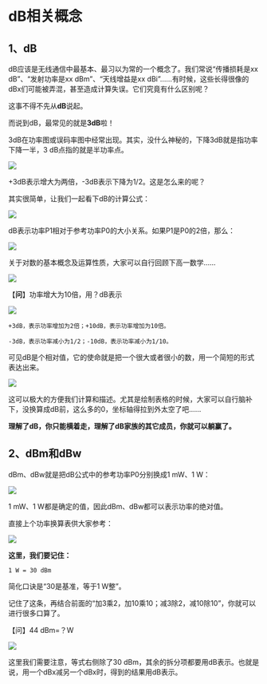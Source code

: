 # dB相关概念

## 1、dB

dB应该是无线通信中最基本、最习以为常的一个概念了。我们常说“传播损耗是xx dB”、“发射功率是xx dBm”、“天线增益是xx dBi”……有时候，这些长得很像的dBx们可能被弄混，甚至造成计算失误。它们究竟有什么区别呢？

这事不得不先从**dB**说起。

而说到dB，最常见的就是**3dB**啦！

3dB在功率图或误码率图中经常出现。其实，没什么神秘的，下降3dB就是指功率下降一半，3 dB点指的就是半功率点。 

![](https://pic-1304959529.cos.ap-guangzhou.myqcloud.com/DB/20220326195257.png)

+3dB表示增大为两倍，-3dB表示下降为1/2。这是怎么来的呢？

其实很简单，让我们一起看下dB的计算公式：

![](https://pic-1304959529.cos.ap-guangzhou.myqcloud.com/DB/20220326195315.png)

dB表示功率P1相对于参考功率P0的大小关系。如果P1是P0的2倍，那么：

![](https://pic-1304959529.cos.ap-guangzhou.myqcloud.com/DB/20220326195328.png)

关于对数的基本概念及运算性质，大家可以自行回顾下高一数学……

![](https://pic-1304959529.cos.ap-guangzhou.myqcloud.com/DB/20220326195338.png)

【**问**】功率增大为10倍，用？dB表示

![](https://pic-1304959529.cos.ap-guangzhou.myqcloud.com/DB/20220326195354.png)

```
+3dB，表示功率增加为2倍；+10dB，表示功率增加为10倍。

-3dB，表示功率减小为1/2；-10dB，表示功率减小为1/10。
```

可见dB是个相对值，它的使命就是把一个很大或者很小的数，用一个简短的形式表达出来。 

![](https://pic-1304959529.cos.ap-guangzhou.myqcloud.com/DB/20220326195415.png)

这可以极大的方便我们计算和描述。尤其是绘制表格的时候，大家可以自行脑补下，没换算成dB前，这么多的0，坐标轴得拉到外太空了吧……

**理解了dB，你只能横着走，理解了dB家族的其它成员，你就可以躺赢了。** 

## 2、dBm和dBw

dBm、dBw就是把dB公式中的参考功率P0分别换成1 mW、1 W： 

![](https://pic-1304959529.cos.ap-guangzhou.myqcloud.com/DB/20220326195427.png)

1 mW、1 W都是确定的值，因此dBm、dBw都可以表示功率的绝对值。

直接上个功率换算表供大家参考：

![](https://pic-1304959529.cos.ap-guangzhou.myqcloud.com/DB/20220326195441.png)

**这里，我们要记住：**

```
1 W = 30 dBm
```

简化口诀是“30是基准，等于1 W整”。

记住了这条，再结合前面的“加3乘2，加10乘10；减3除2，减10除10”，你就可以进行很多口算了。 

【问】44 dBm=？W

![](https://pic-1304959529.cos.ap-guangzhou.myqcloud.com/DB/20220326195508.png)

这里我们需要注意，等式右侧除了30 dBm，其余的拆分项都要用dB表示。也就是说，用一个dBx减另一个dBx时，得到的结果用dB表示。

